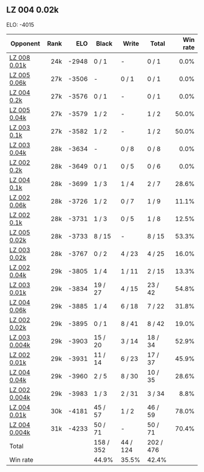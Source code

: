 ## LZ 004 0.02k ##

ELO: -4015

Opponent | Rank | ELO | Black | Write | Total | Win rate
---------|-----:|----:|-------|-------|-------|-------:
[LZ 008 0.01k](LZ%20008%200.01k.md) | 24k | -2948 | 0 / 1 | - | 0 / 1 | 0.0%
[LZ 005 0.06k](LZ%20005%200.06k.md) | 27k | -3506 | - | 0 / 1 | 0 / 1 | 0.0%
[LZ 004 0.2k](LZ%20004%200.2k.md) | 27k | -3576 | 0 / 1 | - | 0 / 1 | 0.0%
[LZ 005 0.04k](LZ%20005%200.04k.md) | 27k | -3579 | 1 / 2 | - | 1 / 2 | 50.0%
[LZ 003 0.1k](LZ%20003%200.1k.md) | 27k | -3582 | 1 / 2 | - | 1 / 2 | 50.0%
[LZ 003 0.04k](LZ%20003%200.04k.md) | 28k | -3634 | - | 0 / 8 | 0 / 8 | 0.0%
[LZ 002 0.2k](LZ%20002%200.2k.md) | 28k | -3649 | 0 / 1 | 0 / 5 | 0 / 6 | 0.0%
[LZ 004 0.1k](LZ%20004%200.1k.md) | 28k | -3699 | 1 / 3 | 1 / 4 | 2 / 7 | 28.6%
[LZ 002 0.06k](LZ%20002%200.06k.md) | 28k | -3726 | 1 / 2 | 0 / 7 | 1 / 9 | 11.1%
[LZ 002 0.1k](LZ%20002%200.1k.md) | 28k | -3731 | 1 / 3 | 0 / 5 | 1 / 8 | 12.5%
[LZ 005 0.02k](LZ%20005%200.02k.md) | 28k | -3733 | 8 / 15 | - | 8 / 15 | 53.3%
[LZ 003 0.02k](LZ%20003%200.02k.md) | 28k | -3767 | 0 / 2 | 4 / 23 | 4 / 25 | 16.0%
[LZ 002 0.04k](LZ%20002%200.04k.md) | 29k | -3805 | 1 / 4 | 1 / 11 | 2 / 15 | 13.3%
[LZ 003 0.01k](LZ%20003%200.01k.md) | 29k | -3834 | 19 / 27 | 4 / 15 | 23 / 42 | 54.8%
[LZ 004 0.06k](LZ%20004%200.06k.md) | 29k | -3885 | 1 / 4 | 6 / 18 | 7 / 22 | 31.8%
[LZ 002 0.02k](LZ%20002%200.02k.md) | 29k | -3895 | 0 / 1 | 8 / 41 | 8 / 42 | 19.0%
[LZ 003 0.004k](LZ%20003%200.004k.md) | 29k | -3903 | 15 / 20 | 3 / 14 | 18 / 34 | 52.9%
[LZ 002 0.01k](LZ%20002%200.01k.md) | 29k | -3931 | 11 / 14 | 6 / 23 | 17 / 37 | 45.9%
[LZ 004 0.04k](LZ%20004%200.04k.md) | 29k | -3960 | 2 / 5 | 8 / 30 | 10 / 35 | 28.6%
[LZ 002 0.004k](LZ%20002%200.004k.md) | 29k | -3983 | 1 / 3 | 2 / 31 | 3 / 34 | 8.8%
[LZ 004 0.01k](LZ%20004%200.01k.md) | 30k | -4181 | 45 / 57 | 1 / 2 | 46 / 59 | 78.0%
[LZ 004 0.004k](LZ%20004%200.004k.md) | 31k | -4233 | 50 / 71 | - | 50 / 71 | 70.4%
Total | | | 158 / 352 | 44 / 124 | 202 / 476 | 
Win rate| | | 44.9% | 35.5% | 42.4% | 
